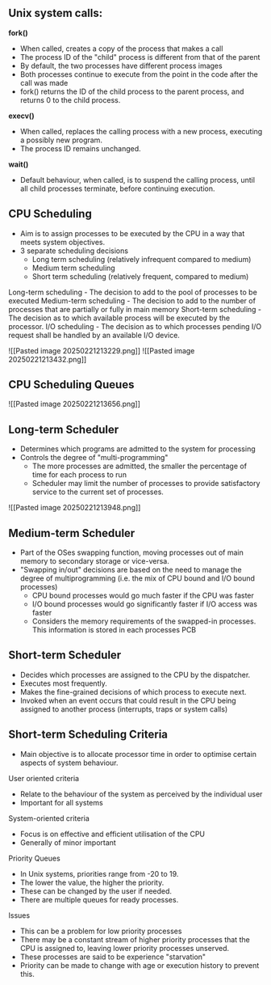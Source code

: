 
## Unix system calls:

**fork()**
- When called, creates a copy of the process that makes a call
- The process ID of the "child" process is different from that of the parent
- By default, the two processes have different process images
- Both processes continue to execute from the point in the code after the call was made
- fork() returns the ID of the child process to the parent process, and returns 0 to the child process. 

**execv()**
- When called, replaces the calling process with a new process, executing a possibly new program. 
- The process ID remains unchanged. 

**wait()**
- Default behaviour, when called, is to suspend the calling process, until all child processes terminate, before continuing execution. 

## CPU Scheduling

- Aim is to assign processes to be executed by the CPU in a way that meets system objectives. 
- 3 separate scheduling decisions
	- Long term scheduling (relatively infrequent compared to medium)
	- Medium term scheduling
	- Short term scheduling (relatively frequent, compared to medium)

Long-term scheduling - The decision to add to the pool of processes to be executed
Medium-term scheduling - The decision to add to the number of processes that are partially or fully in main memory
Short-term scheduling - The decision as to which available process will be executed by the processor. 
I/O scheduling - The decision as to which processes pending I/O request shall be handled by an available I/O device. 


![[Pasted image 20250221213229.png]]
![[Pasted image 20250221213432.png]]

## CPU Scheduling Queues

![[Pasted image 20250221213656.png]]
## Long-term Scheduler

- Determines which programs are admitted to the system for processing
- Controls the degree of "multi-programming"
	- The more processes are admitted, the smaller the percentage of time for each process to run
	- Scheduler may limit the number of processes to provide satisfactory service to the current set of processes. 

![[Pasted image 20250221213948.png]]

## Medium-term Scheduler

- Part of the OSes swapping function, moving processes out of main memory to secondary storage or vice-versa. 
- "Swapping in/out" decisions are based on the need to manage the degree of multiprogramming (i.e. the mix of CPU bound and I/O bound processes)
	- CPU bound processes would go much faster if the CPU was faster
	- I/O bound processes would go significantly faster if I/O access was faster
	- Considers the memory requirements of the swapped-in processes. This information is stored in each processes PCB

## Short-term Scheduler

- Decides which processes are assigned to the CPU by the dispatcher. 
- Executes most frequently. 
- Makes the fine-grained decisions of which process to execute next.
- Invoked when an event occurs that could result in the CPU being assigned to another process (interrupts, traps or system calls)

## Short-term Scheduling Criteria

- Main objective is to allocate processor time in order to optimise certain aspects of system behaviour. 

User oriented criteria
- Relate to the behaviour of the system as perceived by the individual user
- Important for all systems

System-oriented criteria
- Focus is on effective and efficient utilisation of the CPU
- Generally of minor important


Priority Queues

- In Unix systems, priorities range from -20 to 19.
- The lower the value, the higher the priority. 
- These can be changed by the user if needed. 
- There are multiple queues for ready processes. 

Issues
- This can be a problem for low priority processes
- There may be a constant stream of higher priority processes that the CPU is assigned to, leaving lower priority processes unserved. 
- These processes are said to be experience "starvation"
- Priority can be made to change with age or execution history to prevent this. 

